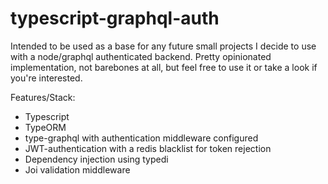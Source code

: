 # typescript-graphql-auth

Intended to be used as a base for any future small projects I decide to use with a node/graphql authenticated backend. 
Pretty opinionated implementation, not barebones at all, but feel free to use it or take a look if you're interested.

Features/Stack:
- Typescript
- TypeORM
- type-graphql with authentication middleware configured
- JWT-authentication with a redis blacklist for token rejection
- Dependency injection using typedi
- Joi validation middleware

